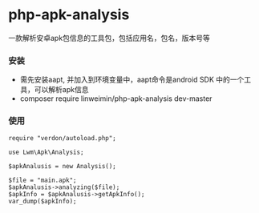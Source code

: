 # php-apk-analysis
一款解析安卓apk包信息的工具包，包括应用名，包名，版本号等
### 安装
- 需先安装aapt, 并加入到环境变量中，aapt命令是android SDK 中的一个工具，可以解析apk信息
- composer require linweimin/php-apk-analysis dev-master

### 使用

```
require "verdon/autoload.php";

use Lwm\Apk\Analysis;

$apkAnalusis = new Analysis();

$file = "main.apk";
$apkAnalusis->analyzing($file);
$apkInfo = $apkAnalusis->getApkInfo();
var_dump($apkInfo);

```


